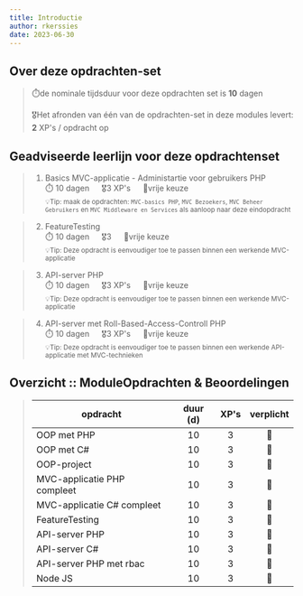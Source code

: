 ```yaml
---
title: Introductie
author: rkerssies
date: 2023-06-30
---
```


## Over deze opdrachten-set
> ⏱️de nominale tijdsduur voor deze opdrachten set is **10** dagen<br>
>
> 🎖️Het afronden van één van de opdrachten-set in deze modules levert: **2** XP's / opdracht op<br>

## Geadviseerde leerlijn voor deze opdrachtenset

> 1. Basics MVC-applicatie - Administartie voor gebruikers PHP<br>
> ⏱️ 10 dagen &emsp; 🎖3 XP's &emsp; 🪽vrije keuze<br>
> <small>💡Tip: maak de opdrachten: `MVC-basics PHP`, `MVC Bezoekers`, `MVC Beheer Gebruikers` en `MVC Middleware en Services` als aanloop naar deze eindopdracht</small>

> 2. FeatureTesting<br>
> ⏱️ 10 dagen &emsp; 🎖3 &emsp; 🪽vrije keuze<br>
> <small>💡Tip: Deze opdracht is eenvoudiger toe te passen binnen een werkende MVC-applicatie</small>

> 3. API-server PHP<br>
> ⏱️ 10 dagen &emsp; 🎖3 XP's &emsp; 🪽vrije keuze<br>
> <small>💡Tip: Deze opdracht is eenvoudiger toe te passen binnen een werkende MVC-applicatie</small>

> 4. API-server met Roll-Based-Access-Controll PHP<br>
> ⏱️ 10 dagen &emsp; 🎖3 XP's &emsp; 🪽vrije keuze<br>
> <small>💡Tip: Deze opdracht is eenvoudiger toe te passen binnen een werkende API-applicatie met MVC-technieken</small>


##  Overzicht :: ModuleOpdrachten & Beoordelingen
> | **opdracht**                |     **duur (d)**     | **XP's** | **verplicht** |
> |-----------------------------|:--------------------:|:----------:|:-------------:|
> | OOP met PHP                 |          10          |     3      |      🪽       |
> | OOP met C#                  |          10          |     3      |      🪽       |
> | OOP-project                 |          10          |     3      |      🪽       |
> | MVC-applicatie PHP compleet |          10          |     3      |      🪽       |
> | MVC-applicatie C# compleet  |          10          |     3      |      🪽       |
> | FeatureTesting              |          10          |     3      |      🪽       |
> | API-server PHP              |          10          |     3      |      🪽       |
> | API-server C#               |          10          |     3      |      🪽       |
> | API-server PHP met rbac     |          10          |     3      |      🪽       |
> | Node JS                     |          10          |     3      |      🪽       |

